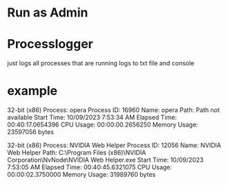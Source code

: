# Run as Admin 
# Processlogger

just logs all processes that are running
logs to txt file and console 





# example 

32-bit (x86) Process: opera
Process ID: 16960
Name: opera
Path: Path not available
Start Time: 10/09/2023 7:53:34 AM
Elapsed Time: 00:40:17.0654396
CPU Usage: 00:00:00.2656250
Memory Usage: 23597056 bytes

32-bit (x86) Process: NVIDIA Web Helper
Process ID: 12056
Name: NVIDIA Web Helper
Path: C:\Program Files (x86)\NVIDIA Corporation\NvNode\NVIDIA Web Helper.exe
Start Time: 10/09/2023 7:53:05 AM
Elapsed Time: 00:40:45.6321075
CPU Usage: 00:00:02.3750000
Memory Usage: 31989760 bytes
